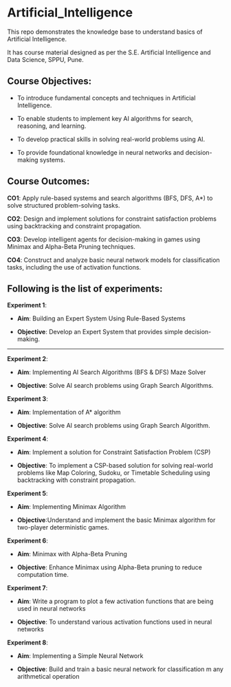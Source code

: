# Artificial_Intelligence

This repo demonstrates the knowledge base to understand basics of Artificial Intelligence.

It has course material designed as per the S.E. Artificial Intelligence and Data Science, SPPU, Pune.


## Course Objectives:

- To introduce fundamental concepts and techniques in Artificial Intelligence.

- To enable students to implement key AI algorithms for search, reasoning, and learning.

- To develop practical skills in solving real-world problems using AI.

- To provide foundational knowledge in neural networks and decision-making systems.

## Course Outcomes: 

**CO1**: Apply rule-based systems and search algorithms (BFS, DFS, A*) to solve structured problem-solving tasks.

**CO2**: Design and implement solutions for constraint satisfaction problems using backtracking and constraint propagation.

**CO3**: Develop intelligent agents for decision-making in games using Minimax and Alpha-Beta Pruning techniques.

**CO4**: Construct and analyze basic neural network models for classification tasks, including the use of activation functions.

## Following is the list of experiments:

**Experiment 1**: 

- **Aim**: Building an Expert System Using Rule-Based Systems

- **Objective**: Develop an Expert System that provides simple decision-making.
------------------------------------------------------------------------------------------------------------------------------------------------------------------------
**Experiment 2**:

- **Aim**: Implementing AI Search Algorithms (BFS & DFS) Maze Solver

- **Objective**: Solve AI search problems using Graph Search Algorithms.

**Experiment 3**:

- **Aim**: Implementation of A* algorithm

- **Objective**: Solve AI search problems using Graph Search Algorithm.

**Experiment 4**:

- **Aim**: Implement a solution for Constraint Satisfaction Problem (CSP)

- **Objective**: To implement a CSP-based solution for solving real-world problems like Map Coloring, Sudoku, or Timetable Scheduling using backtracking with constraint propagation.

**Experiment 5**:

- **Aim**: Implementing Minimax Algorithm

- **Objective**:Understand and implement the basic Minimax algorithm for two-player deterministic games.

**Experiment 6**:

- **Aim**: Minimax with Alpha-Beta Pruning

- **Objective**: Enhance Minimax using Alpha-Beta pruning to reduce computation time.

**Experiment 7**:

- **Aim**: Write a program to plot a few activation functions that are being used in neural networks

- **Objective**: To understand various activation functions used in neural networks

**Experiment 8**:

- **Aim**: Implementing a Simple Neural Network

- **Objective**: Build and train a basic neural network for classification m any arithmetical operation



